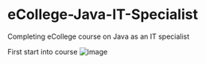 # eCollege-Java-IT-Specialist
Completing eCollege course on Java as an IT specialist

First start into course
![image](https://github.com/Strawhorse/eCollege-Java-IT-Specialist/assets/47267071/cc3f57cb-4a06-4818-b67c-57ff0aaa49dc)


